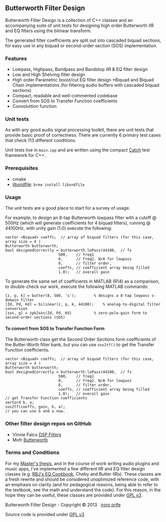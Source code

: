 ## Butterworth Filter Design

Butterworth Filter Design is a collection of C++ classes and an accompanying suite of unit tests for designing high order Butterworth IIR and EQ filters using the bilinear transform. 

The generated filter coefficients are split out into cascaded biquad sections, for easy use in any biquad or second-order section (SOS) implementation.

### Features
 * Lowpass, Highpass, Bandpass and Bandstop IIR & EQ filter design 
 * Low and High Shelving filter design
 * High order Parametric boost/cut EQ filter design
 *Biquad and Biquad Chain implementations (for filtering audio buffers with cascaded biquad sections)
 * Compact, readable and well-commented codebase
 * Convert from SOS to Transfer Function coefficients
 * Convoluttion function

### Unit tests
As with any good audio signal processing toolkit, there are unit tests that provide basic proof of correctness. There are currently 6 primary test cases that check 113 different conditions.

Unit tests live in `main.cpp` and are written using the compact [Catch](https://github.com/philsquared/Catch) test framework for C++.

### Prerequisites

 * cmake
 * [libsndfile](http://www.mega-nerd.com/libsndfile): `brew install libsndfile`

### Usage
The unit tests are a good place to start for a survey of usage. 

For example, to design an 8-tap Butterworth lowpass filter with a cutoff @ 500Hz (which will generate coefficients for 4 biquad filters), running @ 44100Hz, with unity gain (1.0) execute the following:


```
vector <Biquad> coeffs;  // array of biquad filters (for this case, array size = 4 )
Butterworth butterworth;
bool designedCorrectly = butterworth.loPass(44100,  // fs
					    500,    // freq1
					    0,      // freq2. N/A for lowpass
					    8, 	    // filter order,
					    coeffs, // coefficient array being filled
					    1.0);   // overall gain
```



To generate the same set of coefficients in MATLAB (R14) as a comparison, to double-check our work, execute the following MATLAB commands:

```
[z, p, k] = butter(8, 500, 's');		% designs a 8-tap lowpass s-domain filter
[Zd, Pd, Kd] = bilinear(z, p, k, 44100);	% analog-to-digital filter conversion
[sos, g] = zpk2sos(Zd, Pd, Kd)			% zero-pole-gain form to second-order sections (SOS)
```

#### To convert from SOS to Transfer Function Form

The Butterworth class get the Second Order Sections form coefficients of the Butter-Worth filter bank, but you can use `sos2tf()` to get the Transfer Function coefficients.

```
vector <Biquad> coeffs;  // array of biquad filters (for this case, array size = 4 )
Butterworth butterworth;
bool designedCorrectly = butterworth.loPass(44100,  // fs
					    500,    // freq1
					    0,      // freq2. N/A for lowpass
					    8, 	    // filter order,
					    coeffs, // coefficient array being filled
					    1.0);   // overall gain
// get Transfer Function coefficients
vectord b, a;
sos2tf(coeffs, gain, b, a);
// you can use b and a now.
```

### Other filter design repos on GitHub
* Vinnie Falco	[DSP Filters](https://github.com/vinniefalco/DSPFilters)
* Mofr	[Butterworth](https://github.com/mofr/Butterworth)

### Terms and Conditions
For my [Master's thesis](https://github.com/ruohoruotsi/Riddim), and in the course of work writing audio plugins and music apps, I've implemented a few different IIR and EQ filter design classes (e.g. [RBJ's EQ Cookbook](http://www.musicdsp.org/files/Audio-EQ-Cookbook.txt), Cheby and Butter IIRs). These classes are a fresh rewrite and should be considered unoptimized reference code, with an emphasis on clarity (and for pedagogical reasons, being able to refer to the textbook, see the math and understand the code). For this reason, in the hope they can be useful, these classes are provided under [GPL v3](http://www.gnu.org/licenses/gpl.html). 

Butterworth Filter Design - Copyright © 2013 &nbsp; [iroro orife](http://github.com/ruohoruotsi)

Source code is provided under [GPL v3](http://www.gnu.org/licenses/gpl.html)
